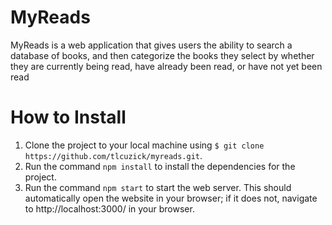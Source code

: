 # MyReads

MyReads is a web application that gives users the ability to search a database of books, and then categorize the books they select by whether they are currently being read, have already been read, or have not yet been read

# How to Install

1. Clone the project to your local machine using `$ git clone https://github.com/tlcuzick/myreads.git`.
2. Run the command `npm install` to install the dependencies for the project.
3. Run the command `npm start` to start the web server. This should automatically open the website in your browser; if it does not, navigate to http://localhost:3000/ in your browser.
